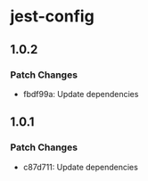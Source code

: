 # jest-config

## 1.0.2

### Patch Changes

- fbdf99a: Update dependencies

## 1.0.1

### Patch Changes

- c87d711: Update dependencies
